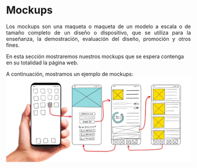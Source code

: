 # **Mockups**

<p align = "justify">Los mockups son una maqueta o maqueta de un modelo a escala o de tamaño completo de un diseño o dispositivo, que se utiliza para la enseñanza, la demostración, evaluación del diseño, promoción y otros fines.</p>

<p align = "justif">En esta sección mostraremos nuestros mockups que se espera contenga en su totalidad la página web.</p>

A continuación, mostramos un ejemplo de mockups:
![Ejemplo de Mockup](/Assets/Ejm_mockup.png)